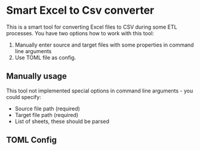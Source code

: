 # Smart Excel to Csv converter

This is a smart tool for converting Excel files to CSV during some ETL processes.
You have two options how to work with this tool:

1. Manually enter source and target files with some properties in command line arguments
2. Use TOML file as config.

## Manually usage

This tool not implemented special options in command line arguments - you could specify:

* Source file path (required)
* Target file path (required)
* List of sheets, these should be parsed

## TOML Config


